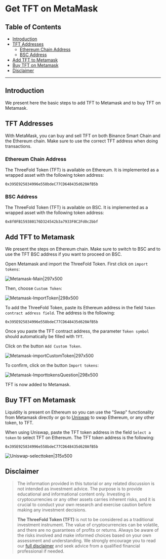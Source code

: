 <h1>Get TFT on MetaMask</h2>

<h2>Table of Contents</h2>

- [Introduction](#introduction)
- [TFT Addresses](#tft-addresses)
  - [Ethereum Chain Address](#ethereum-chain-address)
  - [BSC Address](#bsc-address)
- [Add TFT to Metamask](#add-tft-to-metamask)
- [Buy TFT on Metamask](#buy-tft-on-metamask)
- [Disclaimer](#disclaimer)

***

## Introduction

We present here the basic steps to add TFT to Metamask and to buy TFT on Metamask. 

## TFT Addresses

With MetaMask, you can buy and sell TFT on both Binance Smart Chain and the Ethereum chain. Make sure to use the correct TFT address when doing transactions.

### Ethereum Chain Address

The ThreeFold Token (TFT) is available on Ethereum.
It is implemented as a wrapped asset with the following token address:

```
0x395E925834996e558bdeC77CD648435d620AfB5b
```

### BSC Address

The ThreeFold Token (TFT) is available on BSC.
It is implemented as a wrapped asset with the following token address:

```
0x8f0FB159380176D324542b3a7933F0C2Fd0c2bbf
```

## Add TFT to Metamask

We present the steps on Ethereum chain. Make sure to switch to BSC and to use the TFT BSC address if you want to proceed on BSC.

Open Metamask and import the ThreeFold Token. First click on `import tokens`:

![Metamask-Main|297x500](./img/tft_on_ethereum_image_1.png) 

Then, choose `Custom Token`:

![Metamask-ImportToken|298x500](./img/tft_on_ethereum_image_2.png) 

To add the ThreeFold Token, paste its Ethereum address in the field `Token contract address field`. The address is the following:

```
0x395E925834996e558bdeC77CD648435d620AfB5b
```

Once you paste the TFT contract address, the parameter `Token symbol` should automatically be filled with `TFT`. 

Click on the button `Add Custom Token`.

![Metamask-importCustomToken|297x500](./img/tft_on_ethereum_image_3.png) 

To confirm, click on the button `Import tokens`:

![Metamask-ImporttokensQuestion|298x500](./img/tft_on_ethereum_image_4.png) 

TFT is now added to Metamask.


## Buy TFT on Metamask

Liquidity is present on Ethereum  so you can use the "Swap" functionality from Metamask directly or go to [Uniswap](https://app.uniswap.org/#/swap) to swap Ethereum, or any other token, to TFT.

When using Uniswap, paste the TFT token address in the field `Select a token` to select TFT on Ethereum. The TFT token address is the following:

```
0x395E925834996e558bdeC77CD648435d620AfB5b
```

![Uniswap-selecttoken|315x500](./img/tft_on_ethereum_image_5.png) 


## Disclaimer

> The information provided in this tutorial or any related discussion is not intended as investment advice. The purpose is to provide educational and informational content only. Investing in cryptocurrencies or any other assets carries inherent risks, and it is crucial to conduct your own research and exercise caution before making any investment decisions. 
> 
> **The ThreeFold Token (TFT)** is not to be considered as a traditional investment instrument. The value of cryptocurrencies can be volatile, and there are no guarantees of profits or returns. Always be aware of the risks involved and make informed choices based on your own assessment and understanding. We strongly encourage you to read our [full disclaimer](https://library.threefold.me/info/legal/#/legal__disclaimer) and seek advice from a qualified financial professional if needed.